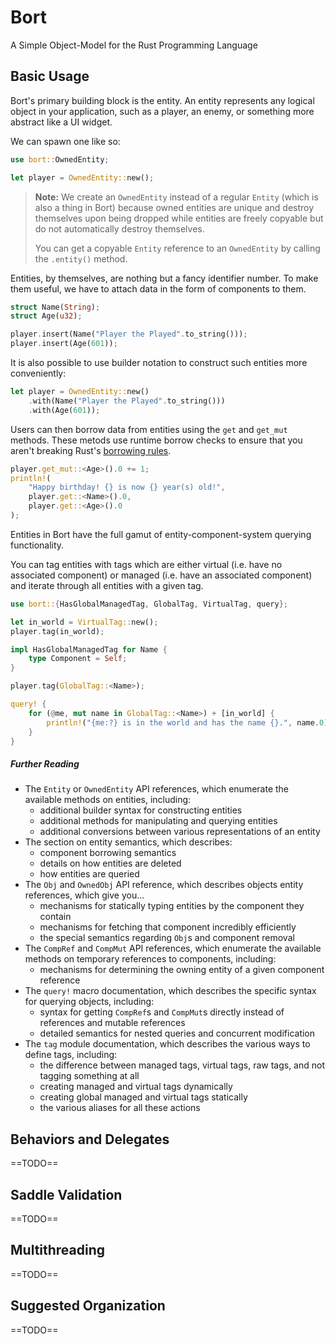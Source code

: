 # Bort

A Simple Object-Model for the Rust Programming Language

## Basic Usage

Bort's primary building block is the entity. An entity represents any logical object in your application, such as a player, an enemy, or something more abstract like a UI widget.

We can spawn one like so:

```rust
use bort::OwnedEntity;

let player = OwnedEntity::new();
```

> **Note:** We create an `OwnedEntity` instead of a regular `Entity` (which is also a thing in Bort) because owned entities are unique and destroy themselves upon being dropped while entities are freely copyable but do not automatically destroy themselves.
>
> You can get a copyable `Entity` reference to an `OwnedEntity` by calling the `.entity()` method.

Entities, by themselves, are nothing but a fancy identifier number. To make them useful, we have to attach data in the form of components to them.

```rust
struct Name(String);
struct Age(u32);

player.insert(Name("Player the Played".to_string()));
player.insert(Age(601));
```

It is also possible to use builder notation to construct such entities more conveniently:

```rust
let player = OwnedEntity::new()
    .with(Name("Player the Played".to_string()))
    .with(Age(601));
```

Users can then borrow data from entities using the `get` and `get_mut` methods. These metods use runtime borrow checks to ensure that you aren't breaking Rust's [borrowing rules]().

```rust
player.get_mut::<Age>().0 += 1;
println!(
    "Happy birthday! {} is now {} year(s) old!",
    player.get::<Name>().0,
    player.get::<Age>().0
);
```

Entities in Bort have the full gamut of entity-component-system querying functionality.

You can tag entities with tags which are either virtual (i.e. have no associated component) or managed (i.e. have an associated component) and iterate through all entities with a given tag.

```rust
use bort::{HasGlobalManagedTag, GlobalTag, VirtualTag, query};

let in_world = VirtualTag::new();
player.tag(in_world);

impl HasGlobalManagedTag for Name {
    type Component = Self;
}

player.tag(GlobalTag::<Name>);

query! {
    for (@me, mut name in GlobalTag::<Name>) + [in_world] {
        println!("{me:?} is in the world and has the name {}.", name.0);
    }
}
```

##### Further Reading

- The `Entity` or `OwnedEntity` API references, which enumerate the available methods on entities, including:
  - additional builder syntax for constructing entities
  - additional methods for manipulating and querying entities
  - additional conversions between various representations of an entity
- The section on entity semantics, which describes:
  - component borrowing semantics
  - details on how entities are deleted
  - how entities are queried
- The `Obj` and `OwnedObj` API reference, which describes objects entity references, which give you...
  - mechanisms for statically typing entities by the component they contain
  - mechanisms for fetching that component incredibly efficiently
  - the special semantics regarding `Obj`s and component removal
- The `CompRef` and `CompMut` API references, which enumerate the available methods on temporary references to components, including:
  -  mechanisms for determining the owning entity of a given component reference
- The `query!` macro documentation, which describes the specific syntax for querying objects, including:
  - syntax for getting `CompRef`s and `CompMut`s directly instead of references and mutable references
  - detailed semantics for nested queries and concurrent modification
- The `tag` module documentation, which describes the various ways to define tags, including:
  - the difference between managed tags, virtual tags, raw tags, and not tagging something at all
  - creating managed and virtual tags dynamically
  - creating global managed and virtual tags statically
  - the various aliases for all these actions

## Behaviors and Delegates

==TODO==

## Saddle Validation

==TODO==

## Multithreading

==TODO==

## Suggested Organization

==TODO==
